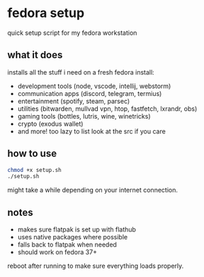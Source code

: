 # fedora setup

quick setup script for my fedora workstation

## what it does

installs all the stuff i need on a fresh fedora install:
- development tools (node, vscode, intellij, webstorm)
- communication apps (discord, telegram, termius)
- entertainment (spotify, steam, parsec)
- utilities (bitwarden, mullvad vpn, htop, fastfetch, lxrandr, obs)
- gaming tools (bottles, lutris, wine, winetricks)
- crypto (exodus wallet)
- and more! too lazy to list look at the src if you care

## how to use

```bash
chmod +x setup.sh
./setup.sh
```

might take a while depending on your internet connection.

## notes

- makes sure flatpak is set up with flathub
- uses native packages where possible
- falls back to flatpak when needed
- should work on fedora 37+

reboot after running to make sure everything loads properly.

